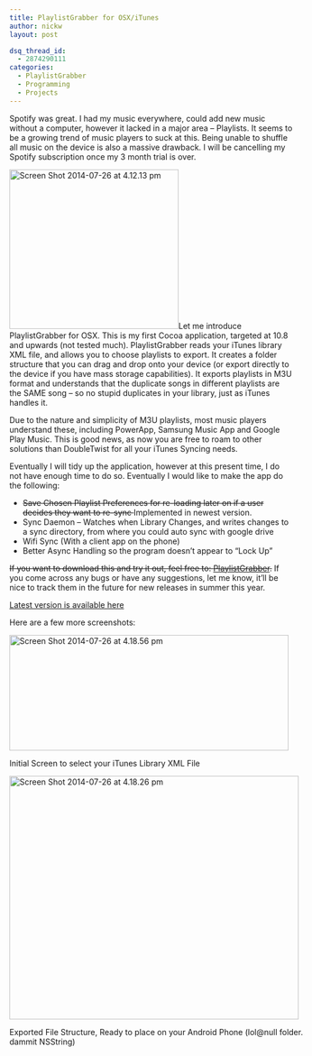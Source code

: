 ```yaml
---
title: PlaylistGrabber for OSX/iTunes
author: nickw
layout: post

dsq_thread_id:
  - 2874290111
categories:
  - PlaylistGrabber
  - Programming
  - Projects
---
```

Spotify was great. I had my music everywhere, could add new music without a computer, however it lacked in a major area &#8211; Playlists. It seems to be a growing trend of music players to suck at this. Being unable to shuffle all music on the device is also a massive drawback. I will be cancelling my Spotify subscription once my 3 month trial is over.

[<img class="alignright wp-image-1447" src="http://cdn.nickwhyte.com/static/2014/07/Screen-Shot-2014-07-26-at-4.12.13-pm.png" alt="Screen Shot 2014-07-26 at 4.12.13 pm" width="300" height="283" />][1]Let me introduce PlaylistGrabber for OSX. This is my first Cocoa application, targeted at 10.8 and upwards (not tested much). PlaylistGrabber reads your iTunes library XML file, and allows you to choose playlists to export. It creates a folder structure that you can drag and drop onto your device (or export directly to the device if you have mass storage capabilities). It exports playlists in M3U format and understands that the duplicate songs in different playlists are the SAME song &#8211; so no stupid duplicates in your library, just as iTunes handles it.

Due to the nature and simplicity of M3U playlists, most music players understand these, including PowerApp, Samsung Music App and Google Play Music. This is good news, as now you are free to roam to other solutions than DoubleTwist for all your iTunes Syncing needs.

Eventually I will tidy up the application, however at this present time, I do not have enough time to do so. Eventually I would like to make the app do the following:

  * <del>Save Chosen Playlist Preferences for re-loading later on if a user decides they want to re-sync </del>Implemented in newest version.
  * Sync Daemon &#8211; Watches when Library Changes, and writes changes to a sync directory, from where you could auto sync with google drive
  * Wifi Sync (With a client app on the phone)
  * Better Async Handling so the program doesn&#8217;t appear to &#8220;Lock Up&#8221;

<del>If you want to download this and try it out, feel free to: <a href="http://cdn.nickwhyte.com/static/2014/07/PlaylistGrabber.zip">PlaylistGrabber</a>.</del> If you come across any bugs or have any suggestions, let me know, it&#8217;ll be nice to track them in the future for new releases in summer this year.

[Latest version is available here][2]

<!--more-->

Here are a few more screenshots:

<div id="attachment_1450" style="width: 505px" class="wp-caption aligncenter">
  <a href="http://cdn.nickwhyte.com/static/2014/07/Screen-Shot-2014-07-26-at-4.18.56-pm.png"><img class="wp-image-1450 size-full" src="http://cdn.nickwhyte.com/static/2014/07/Screen-Shot-2014-07-26-at-4.18.56-pm.png" alt="Screen Shot 2014-07-26 at 4.18.56 pm" width="495" height="205" /></a>
  
  <p class="wp-caption-text">
    Initial Screen to select your iTunes Library XML File
  </p>
</div>

<div id="attachment_1449" style="width: 523px" class="wp-caption aligncenter">
  <a href="http://cdn.nickwhyte.com/static/2014/07/Screen-Shot-2014-07-26-at-4.18.26-pm.png"><img class="wp-image-1449 size-full" src="http://cdn.nickwhyte.com/static/2014/07/Screen-Shot-2014-07-26-at-4.18.26-pm.png" alt="Screen Shot 2014-07-26 at 4.18.26 pm" width="513" height="432" /></a>
  
  <p class="wp-caption-text">
    Exported File Structure, Ready to place on your Android Phone (lol@null folder. dammit NSString)
  </p>
</div>

 [1]: http://cdn.nickwhyte.com/static/2014/07/Screen-Shot-2014-07-26-at-4.12.13-pm.png
 [2]: http://nickwhyte.com/category/projects/playlistgrabber/